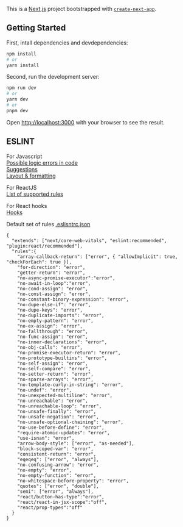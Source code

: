 This is a [Next.js](https://nextjs.org/) project bootstrapped with [`create-next-app`](https://github.com/vercel/next.js/tree/canary/packages/create-next-app).

## Getting Started


First, intall dependencies and devdependencies:

```bash
npm install
# or
yarn install
```

Second, run the development server:

```bash
npm run dev
# or
yarn dev
# or
pnpm dev
```

Open [http://localhost:3000](http://localhost:3000) with your browser to see the result.

## ESLINT

For Javascript\
[Possible logic errors in code](https://eslint.org/docs/latest/rules/#possible-problems)\
[Suggestions](https://eslint.org/docs/latest/rules/#suggestions)\
[Layout & formatting](https://eslint.org/docs/latest/rules/#layout--formatting)

For ReactJS\
[List of supported rules](https://www.npmjs.com/package/eslint-plugin-react)

For React hooks\
[Hooks](https://www.npmjs.com/package/eslint-plugin-react-hooks)

Default set of rules [.eslisntrc.json](https://github.com/abidwai/style-guide-demo/blob/main/.eslintrc.json)

```
{
  "extends": ["next/core-web-vitals", "eslint:recommended", "plugin:react/recommended"],
  "rules":{
    "array-callback-return": ["error", { "allowImplicit": true, "checkForEach": true }],
    "for-direction": "error",
    "getter-return": "error",
    "no-async-promise-executor":"error",
    "no-await-in-loop":"error",
    "no-cond-assign": "error",
    "no-const-assign": "error",
    "no-constant-binary-expression": "error",
    "no-dupe-else-if": "error",
    "no-dupe-keys": "error",
    "no-duplicate-imports": "error",
    "no-empty-pattern": "error",
    "no-ex-assign": "error",
    "no-fallthrough": "error",
    "no-func-assign": "error",
    "no-inner-declarations": "error",
    "no-obj-calls": "error",
    "no-promise-executor-return": "error",
    "no-prototype-builtins": "error",
    "no-self-assign": "error",
    "no-self-compare": "error",
    "no-setter-return": "error",
    "no-sparse-arrays": "error",
    "no-template-curly-in-string": "error",
    "no-undef": "error",
    "no-unexpected-multiline": "error",
    "no-unreachable": "error",
    "no-unreachable-loop": "error",
    "no-unsafe-finally": "error",
    "no-unsafe-negation": "error",
    "no-unsafe-optional-chaining": "error",
    "no-use-before-define": "error",
    "require-atomic-updates": "error",
    "use-isnan": "error",
    "arrow-body-style": ["error", "as-needed"],
    "block-scoped-var": "error",
    "consistent-return": "error",
    "eqeqeq": ["error", "always"],
    "no-confusing-arrow": "error",
    "no-empty": "error",
    "no-empty-function": "error",
    "no-whitespace-before-property": "error",
    "quotes": ["error", "double"],
    "semi": ["error", "always"],
    "react/button-has-type":"error",
    "react/react-in-jsx-scope":"off",
    "react/prop-types":"off"
  }
}
```
